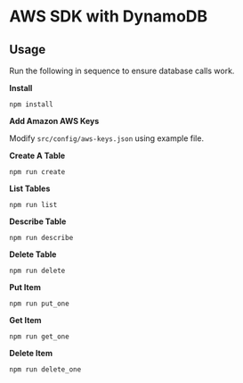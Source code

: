 AWS SDK with DynamoDB
=====================

Usage
-----

Run the following in sequence to ensure database calls work.

**Install**

`npm install`

**Add Amazon AWS Keys**

Modify `src/config/aws-keys.json` using example file.

**Create A Table**

`npm run create`

**List Tables**

`npm run list`

**Describe Table**

`npm run describe`

**Delete Table**

`npm run delete`

**Put Item**

`npm run put_one`

**Get Item**

`npm run get_one`

**Delete Item**

`npm run delete_one`